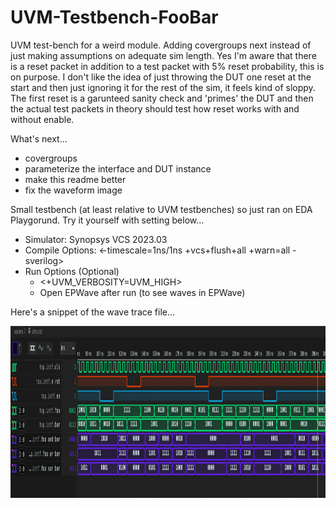 # UVM-Testbench-FooBar

UVM test-bench for a weird module. Adding covergroups next instead of just making assumptions on adequate sim length. Yes I'm aware that there is a reset packet in addition to a test packet with 5% reset probability, this is on purpose. I don't like the idea of just throwing the DUT one reset at the start and then just ignoring it for the rest of the sim, it feels kind of sloppy. The first reset is a garunteed sanity check and 'primes' the DUT and then the actual test packets in theory should test how reset works with and without enable.

What's next...
 
 - covergroups
 - parameterize the interface and DUT instance
 - make this readme better
 - fix the waveform image

Small testbench (at least relative to UVM testbenches) so just ran on EDA Playgorund. Try it yourself with setting below...

 - Simulator: Synopsys VCS 2023.03
 - Compile Options: <-timescale=1ns/1ns +vcs+flush+all +warn=all -sverilog>
 - Run Options (Optional)
    - <+UVM_VERBOSITY=UVM_HIGH>
    - Open EPWave after run (to see waves in EPWave)

Here's a snippet of the wave trace file...

<img src="waves/sim.png" width="1400" height="275"/>
